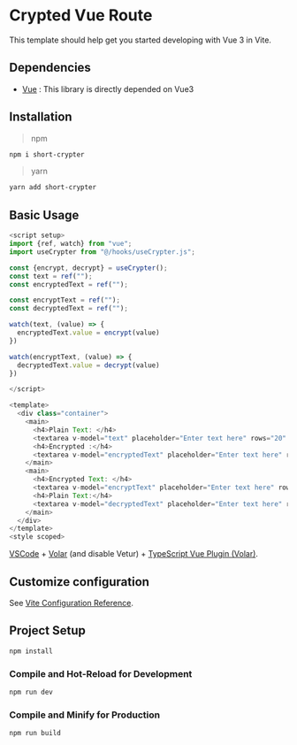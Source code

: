# Crypted Vue Route

This template should help get you started developing with Vue 3 in Vite.

## Dependencies

- [Vue](https://vuejs.org) : This library is directly depended on Vue3

## Installation

> npm

```bash
npm i short-crypter
```

> yarn

```bash
yarn add short-crypter
```

## Basic Usage

```js
<script setup>
import {ref, watch} from "vue";
import useCrypter from "@/hooks/useCrypter.js";

const {encrypt, decrypt} = useCrypter();
const text = ref("");
const encryptedText = ref("");

const encryptText = ref("");
const decryptedText = ref("");

watch(text, (value) => {
  encryptedText.value = encrypt(value)
})

watch(encryptText, (value) => {
  decryptedText.value = decrypt(value)
})

</script>

<template>
  <div class="container">
    <main>
      <h4>Plain Text: </h4>
      <textarea v-model="text" placeholder="Enter text here" rows="20" cols="100"></textarea>
      <h4>Encrypted :</h4>
      <textarea v-model="encryptedText" placeholder="Enter text here" rows="20" cols="100"></textarea>
    </main>
    <main>
      <h4>Encrypted Text: </h4>
      <textarea v-model="encryptText" placeholder="Enter text here" rows="20" cols="100"></textarea>
      <h4>Plain Text:</h4>
      <textarea v-model="decryptedText" placeholder="Enter text here" rows="20" cols="100"></textarea>
    </main>
  </div>
</template>
<style scoped>
```

[VSCode](https://code.visualstudio.com/) + [Volar](https://marketplace.visualstudio.com/items?itemName=Vue.volar) (and disable Vetur) + [TypeScript Vue Plugin (Volar)](https://marketplace.visualstudio.com/items?itemName=Vue.vscode-typescript-vue-plugin).

## Customize configuration

See [Vite Configuration Reference](https://vitejs.dev/config/).

## Project Setup

```sh
npm install
```

### Compile and Hot-Reload for Development

```sh
npm run dev
```

### Compile and Minify for Production

```sh
npm run build
```
